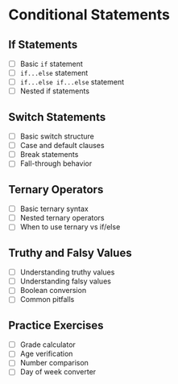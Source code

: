 # Conditional Statements

## If Statements
- [ ] Basic `if` statement
- [ ] `if...else` statement
- [ ] `if...else if...else` statement
- [ ] Nested if statements

## Switch Statements
- [ ] Basic switch structure
- [ ] Case and default clauses
- [ ] Break statements
- [ ] Fall-through behavior

## Ternary Operators
- [ ] Basic ternary syntax
- [ ] Nested ternary operators
- [ ] When to use ternary vs if/else

## Truthy and Falsy Values
- [ ] Understanding truthy values
- [ ] Understanding falsy values
- [ ] Boolean conversion
- [ ] Common pitfalls

## Practice Exercises
- [ ] Grade calculator
- [ ] Age verification
- [ ] Number comparison
- [ ] Day of week converter 